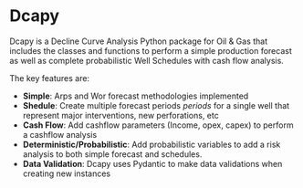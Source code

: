 # Dcapy

Dcapy is a Decline Curve Analysis Python package for Oil & Gas that includes the classes and functions to perform a simple production forecast as well as complete probabilistic Well Schedules with cash flow analysis.  


The key features are:

+ **Simple**: Arps and Wor forecast methodologies implemented
+ **Shedule**: Create multiple forecast periods *periods* for a single well that represent major interventions, new perforations, etc 
+ **Cash Flow**: Add cashflow parameters (Income, opex, capex) to perform a cashflow analysis 
+ **Deterministic/Probabilistic**: Add probabilistic variables to add a risk analysis to both simple forecast and schedules.
+ **Data Validation**: Dcapy uses Pydantic to make data validations when creating new instances
